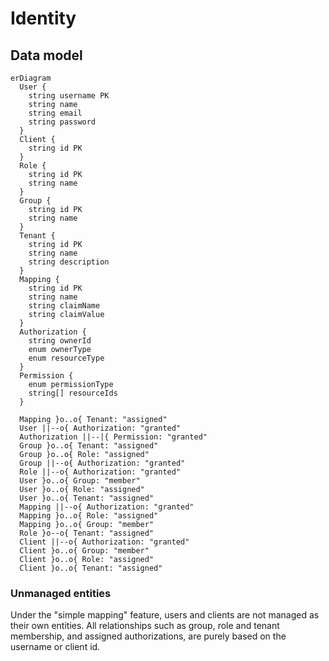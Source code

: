 # Identity

## Data model

```mermaid
erDiagram
  User {
    string username PK
    string name
    string email
    string password
  }
  Client {
    string id PK
  }
  Role {
    string id PK
    string name
  }
  Group {
    string id PK
    string name
  }
  Tenant {
    string id PK
    string name
    string description
  }
  Mapping {
    string id PK
    string name
    string claimName
    string claimValue
  }
  Authorization {
    string ownerId
    enum ownerType
    enum resourceType
  }
  Permission {
    enum permissionType
    string[] resourceIds
  }

  Mapping }o..o{ Tenant: "assigned"
  User ||--o{ Authorization: "granted"
  Authorization ||--|{ Permission: "granted"
  Group }o..o{ Tenant: "assigned"
  Group }o..o{ Role: "assigned"
  Group ||--o{ Authorization: "granted"
  Role ||--o{ Authorization: "granted"
  User }o..o{ Group: "member"
  User }o..o{ Role: "assigned"
  User }o..o{ Tenant: "assigned"
  Mapping ||--o{ Authorization: "granted"
  Mapping }o..o{ Role: "assigned"
  Mapping }o..o{ Group: "member"
  Role }o--o{ Tenant: "assigned"
  Client ||--o{ Authorization: "granted"
  Client }o..o{ Group: "member"
  Client }o..o{ Role: "assigned"
  Client }o..o{ Tenant: "assigned"
```

### Unmanaged entities

Under the "simple mapping" feature, users and clients are not managed as their own entities.
All relationships such as group, role and tenant membership, and assigned authorizations, are purely
based on the username or client id.

